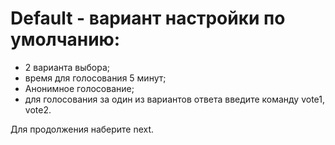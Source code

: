 # Default - вариант настройки по умолчанию:
   - 2 варианта выбора;
   - время для голосования 5 минут;
   - Анонимное голосование;
   - для голосования за один из вариантов ответа введите команду vote1, vote2.

Для продолжения наберите next.